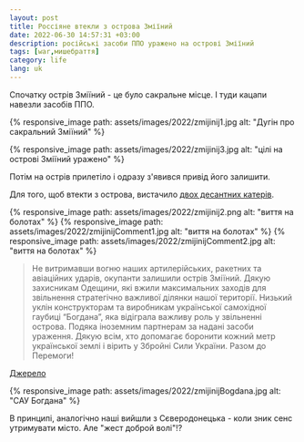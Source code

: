 ```yaml
---
layout: post
title: Россіяне втекли з острова Зміїний
date: 2022-06-30 14:57:31 +03:00
description: російські засоби ППО уражено на острові Зміїний
tags: [war,мишебраття]
category: life
lang: uk
---
```


Спочатку острів Зміїний - це було сакральне місце.
І туди кацапи навезли засобів ППО.

{% responsive_image path: assets/images/2022/zmijinij1.jpg alt: "Дугін про сакральний Зміїний" %}

{% responsive_image path: assets/images/2022/zmijinij3.jpg alt: "цілі на острові Зміїний уражено" %}

Потім на острів прилетіло і одразу з'явився привід його залишити.

Для того, щоб втекти з острова, вистачило 
[двох десантних катерів](https://www.facebook.com/okPivden/posts/pfbid02d7PwaEryE33u5WMCLL1q5oJejMsEEA9pjZzYhVbrnrKv1fdx2jmePkPATb3DPsLl).

{% responsive_image path: assets/images/2022/zmijinij2.png alt: "виття на болотах" %}
{% responsive_image path: assets/images/2022/zmijinijComment1.jpg alt: "виття на болотах" %}
{% responsive_image path: assets/images/2022/zmijinijComment2.jpg alt: "виття на болотах" %}

> Не витримавши вогню наших артилерійських, ракетних та авіаційних ударів, окупанти залишили острів Зміїний. Дякую захисникам Одещини, які вжили максимальних заходів для звільнення стратегічно важливої ділянки нашої території. Низький уклін конструкторам та виробникам української самохідної гаубиці “Богдана”, яка відіграла важливу роль у звільненні острова. Подяка іноземним партнерам за надані засоби ураження. Дякую всім, хто допомагає боронити кожний метр української землі і вірить у Збройні Сили України. Разом до Перемоги!

[Джерело](https://www.facebook.com/CinCAFU/videos/не-витримавши-вогню-наших-артилерійських-ракетних-та-авіаційних-ударів-окупанти-/621819078869149/)

{% responsive_image path: assets/images/2022/zmijinijBogdana.jpg alt: "САУ Богдана" %}

В принципі, аналогічно наші вийшли з Сєверодонецька - коли зник сенс утримувати місто. 
Але "жест доброй волі"!?
